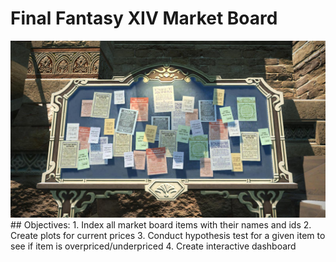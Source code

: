 # Final Fantasy XIV Market Board
<img src='./images/Market_Board.jpg'>
## Objectives:
1. Index all market board items with their names and ids
2. Create plots for current prices
3. Conduct hypothesis test for a given item to see if item is overpriced/underpriced
4. Create interactive dashboard